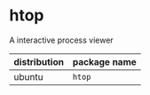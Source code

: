 # htop 

A interactive process viewer

<!--more-->

| distribution | package name    |
| ------------ | --------------- |
| ubuntu       | `htop`      |


